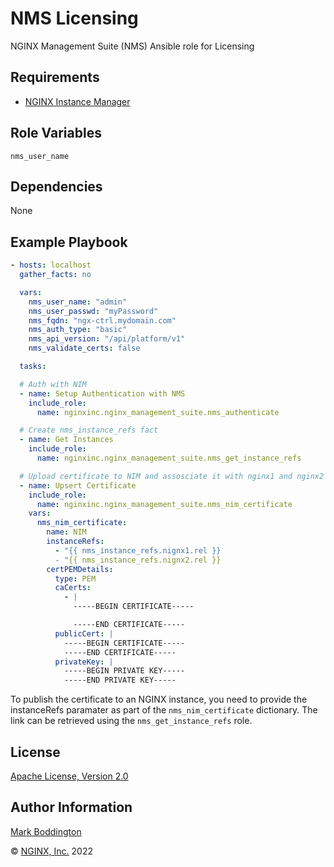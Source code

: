 NMS Licensing
=============

NGINX Management Suite (NMS) Ansible role for Licensing


Requirements
------------

* [NGINX Instance Manager](https://www.nginx.com/products/nginx-instance-manager/)

Role Variables
--------------

`nms_user_name`

Dependencies
------------

None

Example Playbook
----------------

```yaml
- hosts: localhost
  gather_facts: no

  vars:
    nms_user_name: "admin"
    nms_user_passwd: "myPassword"
    nms_fqdn: "ngx-ctrl.mydomain.com"
    nms_auth_type: "basic"
    nms_api_version: "/api/platform/v1"
    nms_validate_certs: false

  tasks:

  # Auth with NIM
  - name: Setup Authentication with NMS
    include_role: 
      name: nginxinc.nginx_management_suite.nms_authenticate

  # Create nms_instance_refs fact
  - name: Get Instances
    include_role:
      name: nginxinc.nginx_management_suite.nms_get_instance_refs

  # Upload certificate to NIM and assosciate it with nginx1 and nginx2 instances
  - name: Upsert Certificate
    include_role:
      name: nginxinc.nginx_management_suite.nms_nim_certificate
    vars:
      nms_nim_certificate:
        name: NIM
        instanceRefs:
          - "{{ nms_instance_refs.nignx1.rel }}
          - "{{ nms_instance_refs.nignx2.rel }}
        certPEMDetails:
          type: PEM
          caCerts:
            - |
              -----BEGIN CERTIFICATE-----

              -----END CERTIFICATE-----
          publicCert: |
            -----BEGIN CERTIFICATE-----
            -----END CERTIFICATE-----
          privateKey: |
            -----BEGIN PRIVATE KEY-----
            -----END PRIVATE KEY-----

```

To publish the certificate to an NGINX instance, you need to provide the instanceRefs paramater as part of
the `nms_nim_certificate` dictionary. The link can be retrieved using the `nms_get_instance_refs` role.

License
-------

[Apache License, Version 2.0](./LICENSE)

Author Information
------------------

[Mark Boddington](https://github.com/TuxInvader)

&copy; [NGINX, Inc.](https://www.nginx.com/) 2022

